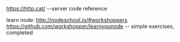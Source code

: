 
https://http.cat/       --server code reference
  
learn node:
http://nodeschool.io/#workshoppers
https://github.com/workshopper/learnyounode -- simple exercises, completed
